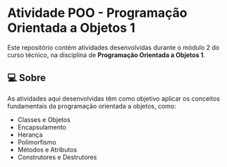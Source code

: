 # Atividade POO - Programação Orientada a Objetos 1

Este repositório contém atividades desenvolvidas durante o módulo 2 do curso técnico, na disciplina de **Programação Orientada a Objetos 1**.

## 💻 Sobre

As atividades aqui desenvolvidas têm como objetivo aplicar os conceitos fundamentais da programação orientada a objetos, como:

- Classes e Objetos
- Encapsulamento
- Herança
- Polimorfismo
- Métodos e Atributos
- Construtores e Destrutores



